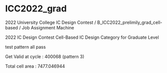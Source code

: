 # ICC2022_grad
2022 University College IC Design Contest / B_ICC2022_prelimily_grad_cell-based / Job Assignment Machine

2022 IC Design Contest
Cell-Based IC Design Category for Graduate Level

test pattern all pass

Get Valid at cycle : 400068 (pattern 3)

Total cell area : 7477.046944
